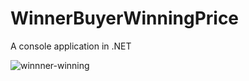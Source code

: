 # WinnerBuyerWinningPrice
A console application in .NET


![winnner-winning](https://github.com/soufian-boutaib/WinnerBuyerWinningProse/assets/85968553/2f4d457d-69be-42ea-8781-d1962ca605dc)
